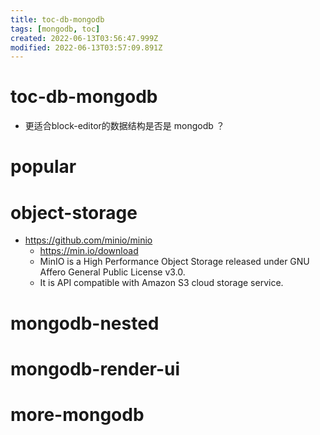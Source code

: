 ```yaml
---
title: toc-db-mongodb
tags: [mongodb, toc]
created: 2022-06-13T03:56:47.999Z
modified: 2022-06-13T03:57:09.891Z
---
```


# toc-db-mongodb
- 更适合block-editor的数据结构是否是 mongodb ？
# popular

# object-storage

- https://github.com/minio/minio
  - https://min.io/download
  - MinIO is a High Performance Object Storage released under GNU Affero General Public License v3.0. 
  - It is API compatible with Amazon S3 cloud storage service.
# mongodb-nested

# mongodb-render-ui

# more-mongodb
